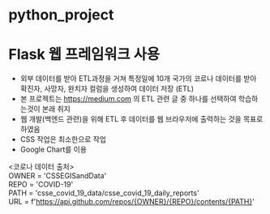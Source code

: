 # python_project
# Flask 웹 프레임워크 사용

- 외부 데이터를 받아 ETL과정을 거쳐 특정일에 10개 국가의 코로나 데이터를 받아 확진자, 사망자, 완치자 컬럼을 생성하여 데이터 저장 (ETL)
- 본 프로젝트는 https://medium.com 의 ETL 관련 글 중 하나를 선택하여 학습하는것이 본래 취지
- 웹 개발(백엔드 관련)을 위해 ETL 후 데이터를 웹 브라우저에 출력하는 것을 목표로 하였음
- CSS 작업은 최소한으로 작업
- Google Chart를 이용

<코로나 데이터 출처><br>
OWNER = 'CSSEGISandData'<br>
REPO = 'COVID-19'<br>
PATH = 'csse_covid_19_data/csse_covid_19_daily_reports'<br>
URL = f'https://api.github.com/repos/{OWNER}/{REPO}/contents/{PATH}'
